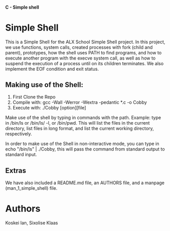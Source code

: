 #### C - Simple shell
# Simple Shell

This is a Simple Shell for the ALX School Simple Shell project. In this project, we use functions, system calls, created processes with fork (child and parent), prototypes, how the shell uses PATH to find programs, and how to execute another program with the execve system call, as well as how to suspend the execution of a process until on its children terminates. We also implement the EOF condition and exit status.



## Making use of the Shell:
1. First Clone the Repo
2. Compile with: gcc -Wall -Werror -Wextra -pedantic *.c -o Cobby
3. Execute with: ./Cobby [option][file]


Make use of the shell by typing in commands with the path. Example: type in /bin/ls or /bin/ls/ -l, or /bin/pwd. This will list the files in the current directory, list files in long format, and list the current working directory, respectively.

In order to make use of the Shell in non-interactive mode, you can type in echo "/bin/ls" | ./Cobby, this will pass the command from standard output to standard input.


## Extras
We have also included a README.md file, an AUTHORS file, and a manpage (man_1_simple_shell) file.

# Authors
Koskei Ian, Sixolise Klaas

